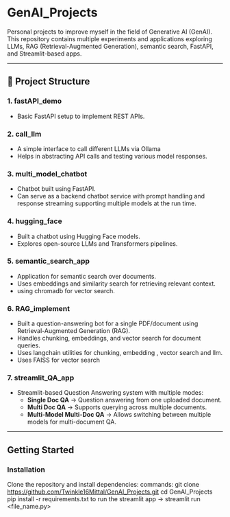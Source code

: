 # GenAI_Projects

Personal projects to improve myself in the field of Generative AI (GenAI).  
This repository contains multiple experiments and applications exploring LLMs, RAG (Retrieval-Augmented Generation), semantic search, FastAPI, and Streamlit-based apps.  

---

## 📂 Project Structure

### 1. **fastAPI_demo**
- Basic FastAPI setup to implement REST APIs.  

### 2. **call_llm**
- A simple interface to call different LLMs via Ollama  
- Helps in abstracting API calls and testing various model responses. 

### 3. **multi_model_chatbot**
- Chatbot built using FastAPI.  
- Can serve as a backend chatbot service with prompt handling and response streaming supporting multiple models at the run time. 

### 4. **hugging_face**
- Built a chatbot using Hugging Face models.  
- Explores open-source LLMs and Transformers pipelines.  

### 5. **semantic_search_app**
- Application for semantic search over documents.  
- Uses embeddings and similarity search for retrieving relevant context.  
- using chromadb for vector search.

### 6. **RAG_implement**
- Built a question-answering bot for a single PDF/document using Retrieval-Augmented Generation (RAG).  
- Handles chunking, embeddings, and vector search for document queries.
- Uses langchain utilities for chunking, embedding , vector search and llm.
- Uses FAISS for vector search

### 7. **streamlit_QA_app**
- Streamlit-based Question Answering system with multiple modes:  
  - **Single Doc QA** → Question answering from one uploaded document.  
  - **Multi Doc QA** → Supports querying across multiple documents.  
  - **Multi-Model Multi-Doc QA** → Allows switching between multiple models for multi-document QA. 

---

## Getting Started

### Installation
Clone the repository and install dependencies:
commands:
  git clone https://github.com/Twinkle16Mittal/GenAI_Projects.git
  cd GenAI_Projects
  pip install -r requirements.txt
  to run the streamlit app -> streamlit run <file_name.py>
